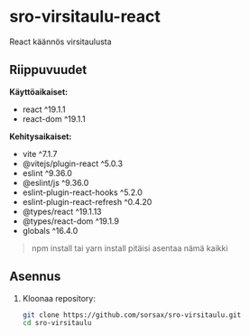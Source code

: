 # sro-virsitaulu-react

React käännös virsitaulusta

## Riippuvuudet

**Käyttöaikaiset:**
- react ^19.1.1
- react-dom ^19.1.1

**Kehitysaikaiset:**
- vite ^7.1.7
- @vitejs/plugin-react ^5.0.3
- eslint ^9.36.0
- @eslint/js ^9.36.0
- eslint-plugin-react-hooks ^5.2.0
- eslint-plugin-react-refresh ^0.4.20
- @types/react ^19.1.13
- @types/react-dom ^19.1.9
- globals ^16.4.0

> npm install tai yarn install pitäisi asentaa nämä kaikki

## Asennus

1. Kloonaa repository:
   ```bash
   git clone https://github.com/sorsax/sro-virsitaulu.git
   cd sro-virsitaulu
